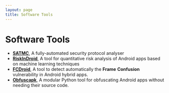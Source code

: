 ```yaml
---
layout: page
title: Software Tools
---
```


# Software Tools

- **[SATMC](satmc)**, A fully-automated security protocol analyser
- **[RiskInDroid](/riskindroid/)**, A tool for quantitative risk analysis of Android apps based on machine learning techniques
- **[FCDroid](/fcdroid/)**, A tool to detect automatically the **Frame** **Confusion** vulnerability in Android hybrid apps.
- **[Obfuscapk](https://github.com/ClaudiuGeorgiu/Obfuscapk)**, A modular Python tool for obfuscating Android apps without needing their source code.

